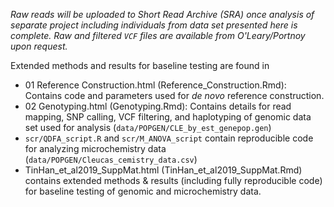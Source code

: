 *Raw reads will be uploaded to Short Read Archive (SRA) once analysis of separate project including individuals from data set presented here is complete. Raw and filtered `VCF` files are available from O'Leary/Portnoy upon request.*

Extended methods and results for baseline testing are found in

* 01 Reference Construction.html (Reference_Construction.Rmd): Contains code and parameters used for *de novo* reference construction.
* 02 Genotyping.html (Genotyping.Rmd): Contains details for read mapping, SNP calling, VCF filtering, and haplotyping of genomic data set used for analysis (`data/POPGEN/CLE_by_est_genepop.gen`)
* `scr/QDFA_script.R` and `scr/M_ANOVA_script` contain reproducible code for analyzing microchemistry data (`data/POPGEN/Cleucas_cemistry_data.csv`)
* TinHan_et_al2019_SuppMat.html (TinHan_et_al2019_SuppMat.Rmd) contains extended methods & results (including fully reproducible code) for baseline testing of genomic and microchemistry data.
